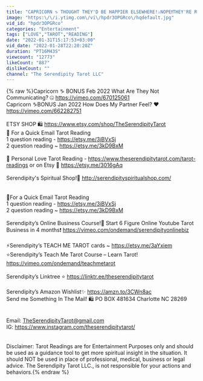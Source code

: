 ```yaml
---
title: "CAPRICORN ♑️ THOUGHT THEY'D BE HAPPIER ELSEWHERE!⚔️NOPE❗THEY'RE RETURNING 🌀TO WIN BACK YOUR LOVE🌹"
image: "https:\/\/i.ytimg.com\/vi\/hpdr3OPGRco\/hqdefault.jpg"
vid_id: "hpdr3OPGRco"
categories: "Entertainment"
tags: ["LOVE","TAROT","READING"]
date: "2022-01-31T15:17:53+03:00"
vid_date: "2022-01-28T22:20:20Z"
duration: "PT16M43S"
viewcount: "12773"
likeCount: "887"
dislikeCount: ""
channel: "The Serendipity Tarot LLC"
---
```

{% raw %}Capricorn ♑️ BONUS Feb 2022 What Are They Not Communicating? 🤐 <a rel="nofollow" target="blank" href="https://vimeo.com/670125061">https://vimeo.com/670125061</a><br />Capricorn ♑️BONUS Jan 2022  How Does My Partner Feel? ❤️<a rel="nofollow" target="blank" href="https://vimeo.com/662282751">https://vimeo.com/662282751</a><br /><br />ETSY SHOP 🛍️ <a rel="nofollow" target="blank" href="https://www.etsy.com/shop/TheSerendipityTarot">https://www.etsy.com/shop/TheSerendipityTarot</a><br />💌 For a Quick Email Tarot Reading<br />1 question reading - <a rel="nofollow" target="blank" href="https://etsy.me/3iBVxSj">https://etsy.me/3iBVxSj</a><br />2 question reading ~ <a rel="nofollow" target="blank" href="https://etsy.me/3kD9BxM">https://etsy.me/3kD9BxM</a><br /><br />🔮 Personal Love Tarot Reading - <a rel="nofollow" target="blank" href="https://www.theserendipitytarot.com/tarot-readings">https://www.theserendipitytarot.com/tarot-readings</a> or on Etsy 🔮  <a rel="nofollow" target="blank" href="https://etsy.me/3016gAq">https://etsy.me/3016gAq</a><br /><br />Serendipity's Spiritual Shop!💎 <a rel="nofollow" target="blank" href="http://serendipityspiritualshop.com/">http://serendipityspiritualshop.com/</a><br /><br /><br />💌For a Quick Email Tarot Reading<br />1 question reading - <a rel="nofollow" target="blank" href="https://etsy.me/3iBVxSj">https://etsy.me/3iBVxSj</a><br />2 question reading ~ <a rel="nofollow" target="blank" href="https://etsy.me/3kD9BxM">https://etsy.me/3kD9BxM</a><br /><br />Serendipity’s Online Business Course!💸 Start 6 Figure Online Youtube Tarot Business in 4 months❗  <a rel="nofollow" target="blank" href="https://vimeo.com/ondemand/serendipityonlinebiz">https://vimeo.com/ondemand/serendipityonlinebiz</a><br /><br />⚡Serendipity’s TEACH ME TAROT cards ~ <a rel="nofollow" target="blank" href="https://etsy.me/3aYxiem">https://etsy.me/3aYxiem</a><br /> ⭐Serendipity’s Teach Me Tarot Course – Learn Tarot!  <a rel="nofollow" target="blank" href="https://vimeo.com/ondemand/teachmetarot">https://vimeo.com/ondemand/teachmetarot</a><br /><br />Serendipity’s Linktree ⭐  <a rel="nofollow" target="blank" href="https://linktr.ee/theserendipitytarot">https://linktr.ee/theserendipitytarot</a><br /><br />Serendipity’s Amazon Wishlist✨  <a rel="nofollow" target="blank" href="https://amzn.to/3CWn8ac">https://amzn.to/3CWn8ac</a><br />Send me Something In The Mail! 🛍️ PO BOX 481634 Charlotte NC 28269<br /><br /><br />Email: TheSerendipityTarot@gmail.com<br />IG:  <a rel="nofollow" target="blank" href="https://www.instagram.com/theserendipitytarot/">https://www.instagram.com/theserendipitytarot/</a><br /><br /><br />Disclaimer: Tarot Readings are for Entertainment Purposes only and should be used as a guidance tool to get more spiritual insight in the situation.  It should NOT be used in place of professional, medical, business or legal advice.  The Serendipity Tarot LLC., is not responsible for your actions and behaviors.{% endraw %}
